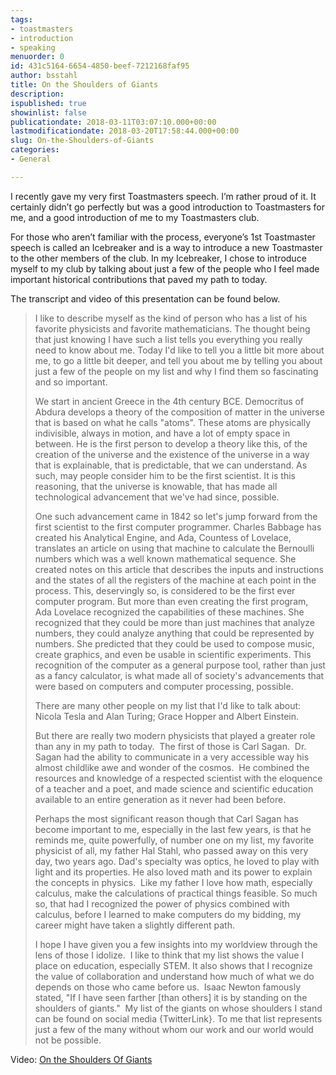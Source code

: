 ```yaml
---
tags:
- toastmasters
- introduction
- speaking
menuorder: 0
id: 431c5164-6654-4850-beef-7212168faf95
author: bsstahl
title: On the Shoulders of Giants
description: 
ispublished: true
showinlist: false
publicationdate: 2018-03-11T03:07:10.000+00:00
lastmodificationdate: 2018-03-20T17:58:44.000+00:00
slug: On-the-Shoulders-of-Giants
categories:
- General

---
```

I recently gave my very first Toastmasters speech. I’m rather proud of it. It certainly didn’t go perfectly but was a good introduction to Toastmasters for me, and a good introduction of me to my Toastmasters club.

For those who aren’t familiar with the process, everyone’s 1st Toastmaster speech is called an Icebreaker and is a way to introduce a new Toastmaster to the other members of the club. In my Icebreaker, I chose to introduce myself to my club by talking about just a few of the people who I feel made important historical contributions that paved my path to today.

The transcript and video of this presentation can be found below.

> I like to describe myself as the kind of person who has a list of his favorite physicists and favorite mathematicians. The thought being that just knowing I have such a list tells you everything you really need to know about me. Today I'd like to tell you a little bit more about me, to go a little bit deeper, and tell you about me by telling you about just a few of the people on my list and why I find them so fascinating and so important.
>
> We start in ancient Greece in the 4th century BCE. Democritus of Abdura develops a theory of the composition of matter in the universe that is based on what he calls "atoms". These atoms are physically indivisible, always in motion, and have a lot of empty space in between. He is the first person to develop a theory like this, of the creation of the universe and the existence of the universe in a way that is explainable, that is predictable, that we can understand. As such, may people consider him to be the first scientist. It is this reasoning, that the universe is knowable, that has made all technological advancement that we've had since, possible.
>
> One such advancement came in 1842 so let's jump forward from the first scientist to the first computer programmer. Charles Babbage has created his Analytical Engine, and Ada, Countess of Lovelace, translates an article on using that machine to calculate the Bernoulli numbers which was a well known mathematical sequence. She created notes on this article that describes the inputs and instructions and the states of all the registers of the machine at each point in the process. This, deservingly so, is considered to be the first ever computer program. But more than even creating the first program, Ada Lovelace recognized the capabilities of these machines. She recognized that they could be more than just machines that analyze numbers, they could analyze anything that could be represented by numbers. She predicted that they could be used to compose music, create graphics, and even be usable in scientific experiments. This recognition of the computer as a general purpose tool, rather than just as a fancy calculator, is what made all of society's advancements that were based on computers and computer processing, possible.
>
> There are many other people on my list that I'd like to talk about: Nicola Tesla and Alan Turing; Grace Hopper and Albert Einstein.
>
> But there are really two modern physicists that played a greater role than any in my path to today.  The first of those is Carl Sagan.  Dr. Sagan had the ability to communicate in a very accessible way his almost childlike awe and wonder of the cosmos.  He combined the resources and knowledge of a respected scientist with the eloquence of a teacher and a poet, and made science and scientific education available to an entire generation as it never had been before.
>
> Perhaps the most significant reason though that Carl Sagan has become important to me, especially in the last few years, is that he reminds me, quite powerfully, of number one on my list, my favorite physicist of all, my father Hal Stahl, who passed away on this very day, two years ago. Dad's specialty was optics, he loved to play with light and its properties. He also loved math and its power to explain the concepts in physics.  Like my father I love how math, especially calculus, make the calculations of practical things feasible. So much so, that had I recognized the power of physics combined with calculus, before I learned to make computers do my bidding, my career might have taken a slightly different path.
>
> I hope I have given you a few insights into my worldview through the lens of those I idolize.  I like to think that my list shows the value I place on education, especially STEM. It also shows that I recognize the value of collaboration and understand how much of what we do depends on those who came before us.  Isaac Newton famously stated, "If I have seen farther \[than others\] it is by standing on the shoulders of giants."  My list of the giants on whose shoulders I stand can be found on social media {TwitterLink}. To me that list represents just a few of the many without whom our work and our world would not be possible.

Video: [On the Shoulders Of Giants](https://youtu.be/JtupjEILXuU)